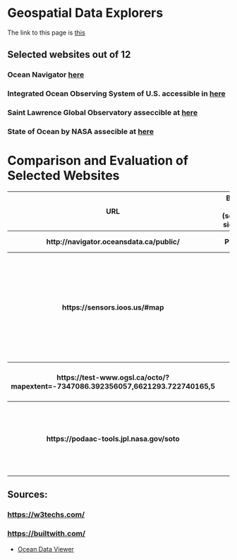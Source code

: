 
# Geospatial Data Explorers

The link to this page is [this](https://hmarvi.github.io/index.html)

## Selected websites out of 12

### Ocean Navigator [here](http://navigator.oceansdata.ca/public/)
### Integrated Ocean Observing System of U.S. accessible in [here](https://sensors.ioos.us/#map)
### Saint Lawrence Global Observatory asseccible at [here](https://test-www.ogsl.ca/en)
### State of Ocean by NASA assecible at [here](https://podaac-tools.jpl.nasa.gov/soto/#b=BlueMarble_ShadedRelief_Bathymetry&l=GHRSST_L4_MUR_Sea_Surface_Temperature(la=true),MODIS_Aqua_CorrectedReflectance_TrueColor,MODIS_Aqua_Chlorophyll_A,jpl_l4_mur_ssta___ssta___36000_x_18000___daynight&ve=-225,-54.0859375,-10,54.0859375&pl=false&pb=false&d=2019-11-29&ao=false&as=2019-11-22&ae=2019-11-29&asz=1/day&afr=500&tlr=days)


# Comparison and Evaluation of Selected Websites


<table class="tg">
  
  <tr>
 <th class="tg-baqh">URL</th>
 <th class="tg-baqh">Back-end (server-side PL)</th>
 <th class="tg-baqh">Front-end (client-side PL)</th>
 <th class="tg-baqh">Web-server</th>
 <th class="tg-baqh">Content Management System</th>
 <th class="tg-baqh">Widget</th>
 <th class="tg-baqh">OS and severs</th>
 <th class="tg-baqh">Framework</th>
 <th class="tg-baqh">Web-hosting provider</th>
 <th class="tg-baqh">Content delivery network </th>
 <th class="tg-baqh">Analytics and tracking  </th>
 <th class="tg-baqh">mapping </th>
 <th class="tg-baqh">image file formats </th>
 <th class="tg-baqh">JS libraries </th>
  <th class="tg-baqh">Other technologies </th>
  <th class="tg-baqh">Evaluation </th>
  </tr>
  <tr>
 <th class="tg-baqh">http://navigator.oceansdata.ca/public/</th>
 <th class="tg-baqh"> Python</th>
 <th class="tg-baqh">reactJS</th>
 <th class="tg-baqh">Gunicorn </th>
 <th class="tg-baqh">-</th>
 <th class="tg-baqh">-</th>
 <th class="tg-baqh">-</th>
 <th class="tg-baqh">-</th>
 <th class="tg-baqh">-</th>
 <th class="tg-baqh">StackPath BootstrapCDN</th>
 <th class="tg-baqh">- </th>
 <th class="tg-baqh">OpenLayers </th>
 <th class="tg-baqh">PNG</th>
 <th class="tg-baqh">JQuery </th>
  <th class="tg-baqh">- </th>
  <th class="tg-baqh">- </th>
  </tr>
  <tr>
    <th class="tg-baqh">https://sensors.ioos.us/#map</th>
 <th class="tg-baqh">PHP</th>
 <th class="tg-baqh">JavaScript</th>
 <th class="tg-baqh">nginx </th>
 <th class="tg-baqh">-</th>
 <th class="tg-baqh">Font Awesome, Google Font API</th>
 <th class="tg-baqh">-</th>
 <th class="tg-baqh">CExpressJS</th>
 <th class="tg-baqh">Amazon</th>
 <th class="tg-baqh">GStatic Google Static Content Usage Statistics </th>
 <th class="tg-baqh">- </th>
 <th class="tg-baqh">Leaflet</th>
 <th class="tg-baqh">Not sure! (xhr request??!)</th>
 <th class="tg-baqh">Backbone.js, Marionette, underscore, D3, Hogan  </th>
  <th class="tg-baqh"> Node.Js's frame work (ExpressJs)</th>
  <th class="tg-baqh">est among these. Works both with hovering and clicking (sp less data is rendered on the fly). I like the hegxagons. </th>
  </tr>
  <tr>
 <th class="tg-baqh">https://test-www.ogsl.ca/octo/?mapextent=-7347086.392356057,6621293.722740165,5 </th>
 <th class="tg-baqh">PHP</th>
 <th class="tg-baqh">JavaScript</th>
 <th class="tg-baqh">Apache</th>
 <th class="tg-baqh">Drupal</th>
 <th class="tg-baqh">MailChimp, Font Awesome, ThemePunch </th>
 <th class="tg-baqh">-</th>
 <th class="tg-baqh">-</th>
 <th class="tg-baqh">-</th>
 <th class="tg-baqh">-</th>
 <th class="tg-baqh">-</th>
 <th class="tg-baqh">- </th>
 <th class="tg-baqh">PNG, JPEG, bmp </th>
 <th class="tg-baqh">Hammer, JQuery, utilJS, Onion,JS,CommonJS </th>
  <th class="tg-baqh">OWL Carousel </th>
  <th class="tg-baqh">-</th>
  </tr>
  
  <tr>
 <th class="tg-baqh">https://podaac-tools.jpl.nasa.gov/soto </th>
 <th class="tg-baqh">PHP</th>
 <th class="tg-baqh">JavaScript</th>
 <th class="tg-baqh">Apache</th>
 <th class="tg-baqh">Drupal</th>
 <th class="tg-baqh">Sitelinks search box , Google tag manager  | Red Hat enterprise linux, Open SSL </th>
 <th class="tg-baqh">Amazon</th>
 <th class="tg-baqh">-</th>
 <th class="tg-baqh">Amazon cloud front</th>
 <th class="tg-baqh">CrazyEgg </th>
 <th class="tg-baqh">Leaflet</th>
 <th class="tg-baqh">Content Cell </th>
 <th class="tg-baqh">image file formats </th>
 <th class="tg-baqh">Jhtml5shiv, Modernizr, jQuery, jQuery once,  jQuery UI, jQuery UI Tabs, Tablesorter</th>
  <th class="tg-baqh">-</th>
  <th class="tg-baqh">-</th>
  </tr>
  
</table>


## Sources: 
### https://w3techs.com/
### https://builtwith.com/



- [Ocean Data Viewer](https://data.unep-wcmc.org/)
